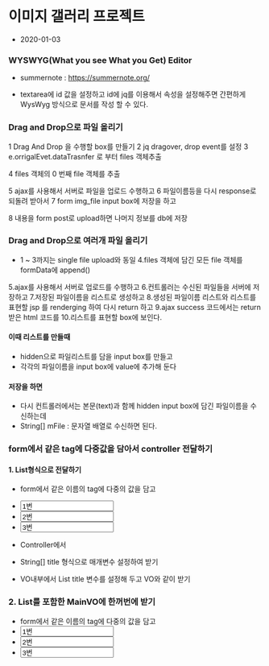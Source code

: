 # 이미지 갤러리 프로젝트
* 2020-01-03

### WYSWYG(What you see What you Get) Editor
* summernote : https://summernote.org/

* textarea에 id 값을 설정하고 id에 jq를 이용해서 속성을 설정해주면 간편하게 WysWyg 방식으로 문서를 작성 할 수 있다.


### Drag and Drop으로 파일 올리기
1 Drag And Drop 을 수행할 box를 만들기
2 jq dragover, drop event를 설정
3 e.orrigalEvet.dataTrasnfer 로 부터 files 객체추출

4 files 객체의 0 번째 file 객체를 추출

5 ajax를 사용해서 서버로 파일을 업로드 수행하고
6 파일이름등을 다시 response로 되돌려 받아서
7 form img_file input box에 저장을 하고

8 내용을 form post로 upload하면 나머지 정보를 db에 저장

### Drag and Drop으로 여러개 파일 올리기
* 1 ~ 3까지는 single file upload와 동일
4.files 객체에 담긴 모든 file 객체를 formData에 append()

5.ajax를 사용해서 서버로 업로드를 수행하고
6.컨트롤러는 수신된 파일들을 서버에 저장하고
7.저장된 파일이름을 리스트로 생성하고
8.생성된 파일이름 리스트와 리스트를 표현할 jsp 를 renderging 하여 다시 return 하고
9.ajax success 코드에서는 return 받은 html 코드를
10.리스트를 표현할 box에 보인다.

#### 이때 리스트를 만들때
* hidden으로 파일리스트를 담을 input box를 만들고
* 각각의 파일이름을 input box에 value에 추가해 둔다

#### 저장을 하면
* 다시 컨트롤러에서는 본문(text)과 함께 hidden input box에 담긴 파일이름을 수신하는데
* String[] mFile : 문자열 배열로 수신하면 된다.

### form에서 같은 tag에 다중값을 담아서 controller 전달하기

#### 1. List<String>형식으로 전달하기

* form에서 같은 이름의 tag에 다중의 값을 담고
* <input name="title" value="1번">
* <input name="title" value="2번">
* <input name="title" value="3번">
	
* Controller에서
* String[] title 형식으로 매개변수 설정하여 받기

* VO내부에서 List<String> title 변수를 설정해 두고 VO와 같이 받기

### 2. List<SubVO>를 포함한 MainVO에 한꺼번에 받기

* form에서 같은 이름의 tag에 다중의 값을 담고
* <input name="main[0].title" value="1번">
* <input name="main[1].title" value="2번">
* <input name="main[2].title" value="3번">
 


